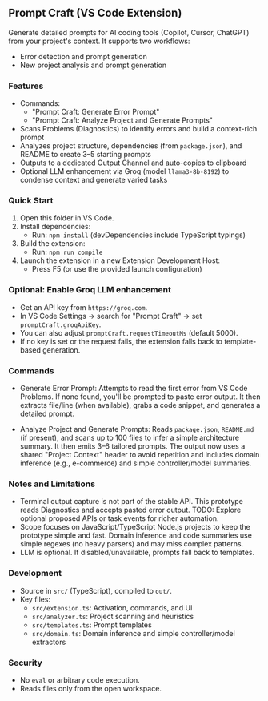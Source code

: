 ## Prompt Craft (VS Code Extension)

Generate detailed prompts for AI coding tools (Copilot, Cursor, ChatGPT) from your project's context. It supports two workflows:

- Error detection and prompt generation
- New project analysis and prompt generation

### Features

- Commands:
  - "Prompt Craft: Generate Error Prompt"
  - "Prompt Craft: Analyze Project and Generate Prompts"
- Scans Problems (Diagnostics) to identify errors and build a context-rich prompt
- Analyzes project structure, dependencies (from `package.json`), and README to create 3–5 starting prompts
- Outputs to a dedicated Output Channel and auto-copies to clipboard
- Optional LLM enhancement via Groq (model `llama3-8b-8192`) to condense context and generate varied tasks

### Quick Start

1. Open this folder in VS Code.
2. Install dependencies:
   - Run: `npm install` (devDependencies include TypeScript typings)
3. Build the extension:
   - Run: `npm run compile`
4. Launch the extension in a new Extension Development Host:
   - Press F5 (or use the provided launch configuration)

### Optional: Enable Groq LLM enhancement
- Get an API key from `https://groq.com`.
- In VS Code Settings → search for "Prompt Craft" → set `promptCraft.groqApiKey`.
- You can also adjust `promptCraft.requestTimeoutMs` (default 5000).
- If no key is set or the request fails, the extension falls back to template-based generation.

### Commands

- Generate Error Prompt: Attempts to read the first error from VS Code Problems. If none found, you'll be prompted to paste error output. It then extracts file/line (when available), grabs a code snippet, and generates a detailed prompt.

- Analyze Project and Generate Prompts: Reads `package.json`, `README.md` (if present), and scans up to 100 files to infer a simple architecture summary. It then emits 3–6 tailored prompts. The output now uses a shared "Project Context" header to avoid repetition and includes domain inference (e.g., e-commerce) and simple controller/model summaries.

### Notes and Limitations

- Terminal output capture is not part of the stable API. This prototype reads Diagnostics and accepts pasted error output. TODO: Explore optional proposed APIs or task events for richer automation.
- Scope focuses on JavaScript/TypeScript Node.js projects to keep the prototype simple and fast. Domain inference and code summaries use simple regexes (no heavy parsers) and may miss complex patterns.
- LLM is optional. If disabled/unavailable, prompts fall back to templates.

### Development

- Source in `src/` (TypeScript), compiled to `out/`.
- Key files:
  - `src/extension.ts`: Activation, commands, and UI
  - `src/analyzer.ts`: Project scanning and heuristics
  - `src/templates.ts`: Prompt templates
  - `src/domain.ts`: Domain inference and simple controller/model extractors

### Security

- No `eval` or arbitrary code execution.
- Reads files only from the open workspace.

